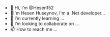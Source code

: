 - 👋 Hi, I’m @Hesen152
- 👀I'm Hesen Huseynov, I'm a .Net developer...
- 🌱 I’m currently learning ...
- 💞️ I’m looking to collaborate on ...
- 📫 How to reach me ...

<!---
Hesen152/Hesen152 is a ✨ special ✨ repository because its `README.md` (this file) appears on your GitHub profile.
You can click the Preview link to take a look at your changes.
--->
